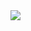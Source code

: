 <img src="https://capsule-render.vercel.app/api?type=transparent&color=#000000&height=300&section=header&text=Soilder Code&fontSize=90" />

